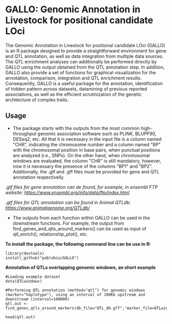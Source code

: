 # GALLO: Genomic Annotation in Livestock for positional candidate LOci

The Genomic Annotation in Livestock for positional candidate LOci (GALLO) is an R package designed to provide a straightforward environment for gene and QTL annotation, as well as data integration from multiple data sources. The QTL enrichment analyses can additionally be performed directly by GALLO using the output obtained from the QTL annotation step. In addition, GALLO also provide a set of functions for graphical visualization for the annotation, comparison, integration and QTL enrichment results. Consequently, GALLO is a useful package for the annotation, identification of hidden pattern across datasets, datamining of previous reported associations, as well as the efficient scrutinization of the genetic architecture of complex traits.

## Usage

- The package starts with the outputs from the most common high-throughput genomic association software such as PLINK, BLUPF90, DESeq2, etc. All that it is necessary in the input file is a column named "CHR", indicating the chromosome number and a column named "BP" with the chromosomal position in base pairs, when punctual positions are analyzed (i.e., SNPs). On the other hand, when chromosomal windows are evaluated, the column "CHR" is still mandatory, however, now it is necessary the presence of the columns "BP1" and "BP2". Additionally, the .gtf and .gff files must be provided for gene and QTL annotation respectivelly. 

*.gtf files for gene annotation can de found, for example, in ensembl FTP website: https://www.ensembl.org/info/data/ftp/index.html*

*.gtf files for QTL annotation can be found in Animal QTLdb: https://www.animalgenome.org/QTLdb/*

- The outputs from each function within GALLO can be used in the downstream functions. For example, the output from find_genes_and_qtls_around_markers() can be used as input of qtl_enrich(), relationship_plot(), etc.

**To install the package, the following command line can be use in R:**
```
library(devtools)
install_github("pablobio/GALLO")
```

**Annotation of QTLs overlapping genomic windows, an short example**
```
#Loading example dataset
data(QTLwindows)

#Performing QTL annotation (method="qtl") for genomic windows (marker="haplotype"), using an interval of 100Kb upstream and downstream (interval=100000)
qtl.out <- find_genes_qtls_around_markers(db_file="QTL_db.gff",'marker_file=QTLwindows,method="qtl",'marker="haplotypes",interval=100000)

head(qtl.out)
```
